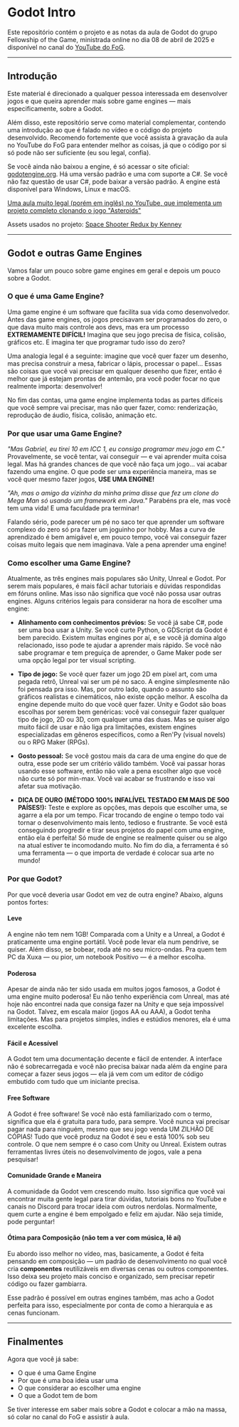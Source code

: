 # Godot Intro

Este repositório contém o projeto e as notas da aula de Godot do grupo Fellowship of the Game, ministrada online no dia 08 de abril de 2025 e disponível no canal do [YouTube do FoG](https://www.youtube.com/@FellowshipoftheGame).

---

## Introdução

Este material é direcionado a qualquer pessoa interessada em desenvolver jogos e que queira aprender mais sobre game engines — mais especificamente, sobre a Godot.

Além disso, este repositório serve como material complementar, contendo uma introdução ao que é falado no vídeo e o código do projeto desenvolvido. Recomendo fortemente que você assista à gravação da aula no YouTube do FoG para entender melhor as coisas, já que o código por si só pode não ser suficiente (eu sou legal, confia).

Se você ainda não baixou a engine, é só acessar o site oficial: [godotengine.org](https://godotengine.org/). Há uma versão padrão e uma com suporte a C#. Se você não faz questão de usar C#, pode baixar a versão padrão. A engine está disponível para Windows, Linux e macOS.

[Uma aula muito legal (porém em inglês) no YouTube, que implementa um projeto completo clonando o jogo "Asteroids"](https://youtu.be/FmIo8iBV1W8?si=ex3Z1YUIPjU4Fc24)

Assets usados no projeto: [Space Shooter Redux by Kenney](https://kenney.nl/assets/space-shooter-redux)

---

## Godot e outras Game Engines

Vamos falar um pouco sobre game engines em geral e depois um pouco sobre a Godot.

### O que é uma Game Engine?

Uma game engine é um software que facilita sua vida como desenvolvedor. Antes das game engines, os jogos precisavam ser programados do zero, o que dava muito mais controle aos devs, mas era um processo **EXTREMAMENTE DIFÍCIL!** Imagina que seu jogo precisa de física, colisão, gráficos etc. E imagina ter que programar tudo isso do zero?

Uma analogia legal é a seguinte: imagine que você quer fazer um desenho, mas precisa construir a mesa, fabricar o lápis, processar o papel... Essas são coisas que você vai precisar em qualquer desenho que fizer, então é melhor que já estejam prontas de antemão, pra você poder focar no que realmente importa: desenvolver!

No fim das contas, uma game engine implementa todas as partes difíceis que você sempre vai precisar, mas não quer fazer, como: renderização, reprodução de áudio, física, colisão, animação etc.

### Por que usar uma Game Engine?

_"Mas Gabriel, eu tirei 10 em ICC 1, eu consigo programar meu jogo em C."_ Provavelmente, se você tentar, vai conseguir — e vai aprender muita coisa legal. Mas há grandes chances de que você não faça um jogo... vai acabar fazendo uma engine. O que pode ser uma experiência maneira, mas se você quer mesmo fazer jogos, **USE UMA ENGINE!**

_"Ah, mas o amigo da vizinha da minha prima disse que fez um clone do Mega Man só usando um framework em Java."_ Parabéns pra ele, mas você tem uma vida! E uma faculdade pra terminar!

Falando sério, pode parecer um pé no saco ter que aprender um software complexo do zero só pra fazer um joguinho por hobby. Mas a curva de aprendizado é bem amigável e, em pouco tempo, você vai conseguir fazer coisas muito legais que nem imaginava. Vale a pena aprender uma engine!

### Como escolher uma Game Engine?

Atualmente, as três engines mais populares são Unity, Unreal e Godot. Por serem mais populares, é mais fácil achar tutoriais e dúvidas respondidas em fóruns online. Mas isso não significa que você não possa usar outras engines. Alguns critérios legais para considerar na hora de escolher uma engine:

- **Alinhamento com conhecimentos prévios:** Se você já sabe C#, pode ser uma boa usar a Unity. Se você curte Python, o GDScript da Godot é bem parecido. Existem muitas engines por aí, e se você já domina algo relacionado, isso pode te ajudar a aprender mais rápido. Se você não sabe programar e tem preguiça de aprender, o Game Maker pode ser uma opção legal por ter visual scripting.

- **Tipo de jogo:** Se você quer fazer um jogo 2D em pixel art, com uma pegada retrô, Unreal vai ser um pé no saco. A engine simplesmente não foi pensada pra isso. Mas, por outro lado, quando o assunto são gráficos realistas e cinemáticos, não existe opção melhor. A escolha da engine depende muito do que você quer fazer. Unity e Godot são boas escolhas por serem bem genéricas: você vai conseguir fazer qualquer tipo de jogo, 2D ou 3D, com qualquer uma das duas. Mas se quiser algo muito fácil de usar e não liga pra limitações, existem engines especializadas em gêneros específicos, como a Ren'Py (visual novels) ou o RPG Maker (RPGs).

- **Gosto pessoal:** Se você gostou mais da cara de uma engine do que de outra, esse pode ser um critério válido também. Você vai passar horas usando esse software, então não vale a pena escolher algo que você não curte só por min-max. Você vai acabar se frustrando e isso vai afetar sua motivação.

- **DICA DE OURO (MÉTODO 100% INFALÍVEL TESTADO EM MAIS DE 500 PAÍSES!):** Teste e explore as opções, mas depois que escolher uma, se agarre a ela por um tempo. Ficar trocando de engine o tempo todo vai tornar o desenvolvimento mais lento, tedioso e frustrante. Se você está conseguindo progredir e tirar seus projetos do papel com uma engine, então ela é perfeita! Só mude de engine se realmente quiser ou se algo na atual estiver te incomodando muito. No fim do dia, a ferramenta é só uma ferramenta — o que importa de verdade é colocar sua arte no mundo!

### Por que Godot?

Por que você deveria usar Godot em vez de outra engine? Abaixo, alguns pontos fortes:

#### Leve

A engine não tem nem 1GB! Comparada com a Unity e a Unreal, a Godot é praticamente uma engine portátil. Você pode levar ela num pendrive, se quiser. Além disso, se bobear, roda até no seu micro-ondas. Pra quem tem PC da Xuxa — ou pior, um notebook Positivo — é a melhor escolha.

#### Poderosa

Apesar de ainda não ter sido usada em muitos jogos famosos, a Godot é uma engine muito poderosa! Eu não tenho experiência com Unreal, mas até hoje não encontrei nada que consiga fazer na Unity e que seja impossível na Godot. Talvez, em escala maior (jogos AA ou AAA), a Godot tenha limitações. Mas para projetos simples, indies e estúdios menores, ela é uma excelente escolha.

#### Fácil e Acessível

A Godot tem uma documentação decente e fácil de entender. A interface não é sobrecarregada e você não precisa baixar nada além da engine para começar a fazer seus jogos — ela já vem com um editor de código embutido com tudo que um iniciante precisa.

#### Free Software

A Godot é free software! Se você não está familiarizado com o termo, significa que ela é gratuita para tudo, para sempre. Você nunca vai precisar pagar nada para ninguém, mesmo que seu jogo venda UM ZILHÃO DE CÓPIAS! Tudo que você produz na Godot é seu e está 100% sob seu controle. O que nem sempre é o caso com Unity ou Unreal. Existem outras ferramentas livres úteis no desenvolvimento de jogos, vale a pena pesquisar!

#### Comunidade Grande e Maneira

A comunidade da Godot vem crescendo muito. Isso significa que você vai encontrar muita gente legal para tirar dúvidas, tutoriais bons no YouTube e canais no Discord para trocar ideia com outros nerdolas. Normalmente, quem curte a engine é bem empolgado e feliz em ajudar. Não seja tímide, pode perguntar!

#### Ótima para Composição (não tem a ver com música, lê aí)

Eu abordo isso melhor no vídeo, mas, basicamente, a Godot é feita pensando em composição — um padrão de desenvolvimento no qual você cria **componentes** reutilizáveis em diversas cenas ou outros componentes. Isso deixa seu projeto mais conciso e organizado, sem precisar repetir código ou fazer gambiarra.

Esse padrão é possível em outras engines também, mas acho a Godot perfeita para isso, especialmente por conta de como a hierarquia e as cenas funcionam.

---

## Finalmentes

Agora que você já sabe:

- O que é uma Game Engine
- Por que é uma boa ideia usar uma
- O que considerar ao escolher uma engine
- O que a Godot tem de bom

Se tiver interesse em saber mais sobre a Godot e colocar a mão na massa, só colar no canal do FoG e assistir à aula.
